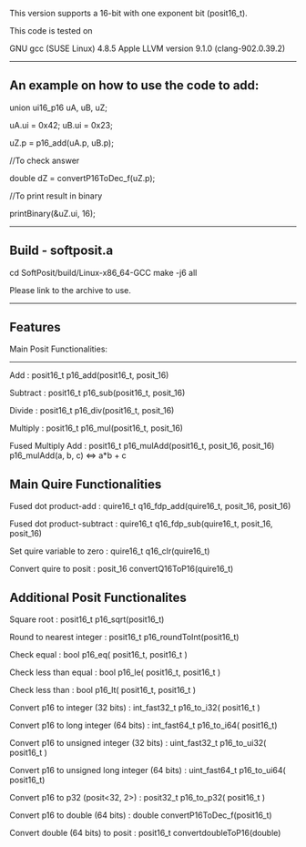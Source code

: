 This version supports a 16-bit with one exponent bit (posit16_t). 

This code is tested on 

 GNU gcc (SUSE Linux) 4.8.5
 Apple LLVM version 9.1.0 (clang-902.0.39.2)

------------------------------------------
An example on how to use the code to add:
------------------------------------------
union ui16_p16 uA, uB, uZ;

uA.ui = 0x42;
uB.ui = 0x23;

uZ.p = p16_add(uA.p, uB.p);

//To check answer

double dZ = convertP16ToDec_f(uZ.p);

//To print result in binary

printBinary(&uZ.ui, 16);

------------------------------------------
Build - softposit.a
------------------------------------------

cd SoftPosit/build/Linux-x86_64-GCC
make -j6 all

Please link to the archive to use.

------------------------------------------
Features
------------------------------------------

Main Posit Functionalities:

------------------------------------------
Add : posit16_t p16_add(posit16_t, posit_16)

Subtract : posit16_t p16_sub(posit16_t, posit_16)

Divide : posit16_t p16_div(posit16_t, posit_16)

Multiply : posit16_t p16_mul(posit16_t, posit_16)

Fused Multiply Add : posit16_t p16_mulAdd(posit16_t, posit_16, posit_16)
p16_mulAdd(a, b, c) <=> a*b + c


Main Quire Functionalities
------------------------------------------

Fused dot product-add  : quire16_t q16_fdp_add(quire16_t, posit_16, posit_16)

Fused dot product-subtract  : quire16_t q16_fdp_sub(quire16_t, posit_16, posit_16)

Set quire variable to zero : quire16_t q16_clr(quire16_t)

Convert quire to posit : posit_16 convertQ16ToP16(quire16_t)


Additional Posit Functionalites
------------------------------------------

Square root : posit16_t p16_sqrt(posit16_t)

Round to nearest integer : posit16_t p16_roundToInt(posit16_t)

Check equal : bool p16_eq( posit16_t, posit16_t )

Check less than equal : bool p16_le( posit16_t, posit16_t )

Check less than : bool p16_lt( posit16_t, posit16_t )

Convert p16 to integer (32 bits) : int_fast32_t p16_to_i32( posit16_t )

Convert p16 to long integer (64 bits) : int_fast64_t p16_to_i64( posit16_t)

Convert p16 to unsigned integer (32 bits) : uint_fast32_t p16_to_ui32( posit16_t )

Convert p16 to unsigned long integer (64 bits) : uint_fast64_t p16_to_ui64( posit16_t)

Convert p16 to p32 (posit<32, 2>) : posit32_t p16_to_p32( posit16_t )

Convert p16 to double (64 bits) : double convertP16ToDec_f(posit16_t)

Convert double (64 bits) to posit  : posit16_t convertdoubleToP16(double)
